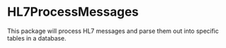 HL7ProcessMessages
==================

This package will process HL7 messages and parse them out into specific tables in a database.
